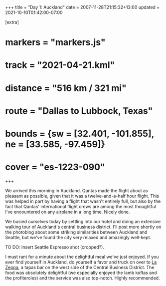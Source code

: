 +++
title = "Day 1: Auckland"
date = 2007-11-28T21:15:32+13:00
updated = 2021-10-10T01:42:00-07:00

[extra]
# markers = "markers.js"
# track = "2021-04-21.kml"
# distance = "516 km / 321 mi"
# route = "Dallas to Lubbock, Texas"
# bounds = {sw = [32.401, -101.855], ne = [33.585, -97.459]}
# cover = "es-1223-090"
+++

We arrived this morning in Auckland. Qantas made the flight about as pleasant as possible, given that it was a twelve-and-a-half hour flight. This was helped in part by having a flight that wasn't entirely full, but also by the fact that Qantas' international flight crews are among the most thoughtful I've encountered on any airplane in a long time. Nicely done.

<!-- more -->

We busied ourselves today by settling into our hotel and doing an extensive walking tour of Auckland's central business district. I'll post more shortly on the photoblog about some striking similarities between Auckland and Seattle, but we've found the city very relaxed and amazingly well-kept.

TO DO: Insert Seattle Espresso shot (cropped?).

I must rant for a minute about the delightful meal we've just enjoyed. If you ever find yourself in Auckland, do yourself a favor and truck on over to [La Zeppa](https://www.lazeppa.co.nz), a tapas bar on the west side of the Central Business District. The food was absolutely delightful (we especially enjoyed the lamb koftas and the profiteroles) and the service was also top-notch. Highly recommended.
